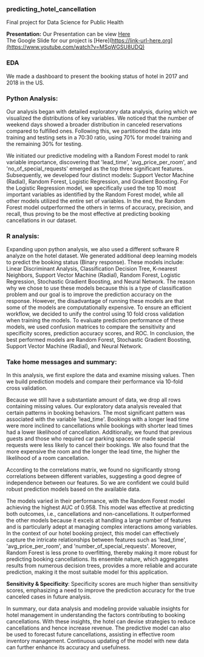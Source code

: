 ### predicting_hotel_cancellation
Final project for Data Science for Public Health 

**Presentation:**
Our Presentation can be view [Here](https://docs.google.com/presentation/d/11v_tcLLaK6zHlShcrXSGuLu4rgQ22pDb70bzoLbLxlg/edit?usp=sharing)  
The Google Slide for our project is [Here](https://link-url-here.org](https://www.youtube.com/watch?v=MSqWGSU8UDQ)

### EDA
We made a dashboard to present the booking status of hotel in 2017 and 2018 in the US.

### Python Analysis:

Our analysis began with detailed exploratory data analysis, during which we visualized the distributions of key variables. We noticed that the number of weekend days showed a broader distribution in canceled reservations compared to fulfilled ones. Following this, we partitioned the data into training and testing sets in a 70:30 ratio, using 70% for model training and the remaining 30% for testing.  

We initiated our predictive modeling with a Random Forest model to rank variable importance, discovering that 'lead_time', 'avg_price_per_room', and 'no_of_special_requests' emerged as the top three significant features.   
Subsequently, we developed four distinct models: Support Vector Machine (Radial), Random Forest, Logistic Regression, and Gradient Boosting. For the Logistic Regression model, we specifically used the top 10 most important variables as identified by the Random Forest model, while all other models utilized the entire set of variables. In the end, the Random Forest model outperformed the others in terms of accuracy, precision, and recall, thus proving to be the most effective at predicting booking cancellations in our dataset.  

### R analysis: 
Expanding upon python analysis, we also used a different software R analyze on the hotel dataset. We generated additional deep learning models to predict the booking status (Binary response). These models include: Linear Discriminant Analysis, Classification Decision Tree, K-nearest Neighbors, Support Vector Machine (Radial), Random Forest, Logistic Regression, Stochastic Gradient Boosting, and Neural Network. The reason why we chose to use these models because this is a type of classification problem and our goal is to improve the prediction accuracy on the response. However, the disadvantage of running these models are that some of the models are computationally expensive. To ensure an efficient workflow, we decided to unify the control using 10 fold cross validation when training the models. To evaluate prediction performance of these models, we used confusion matrices to compare the sensitivity and specificity scores, prediction accuracy scores, and ROC. In conclusion, the best performed models are Random Forest, Stochastic Gradient Boosting, Support Vector Machine (Radial), and Neural Network.  

### Take home messages and summary:
In this analysis, we first explore the data and examine missing values. Then we build prediction models and compare their performance via 10-fold cross validation.   
  
Because we still have a substantiate amount of data, we drop all rows containing missing values. Our exploratory data analysis revealed that certain patterns in booking behaviors. The most significant pattern was associated with the variable 'lead_time'. Bookings with a longer lead time were more inclined to cancellations while bookings with shorter lead times had a lower likelihood of cancellation. Additionally, we found that previous guests and those who required car parking spaces or made special requests were less likely to cancel their bookings. We also found that the more expensive the room and the longer the lead time, the higher the likelihood of a room cancellation.  

According to the correlations matrix, we found no significantly strong correlations between different variables, suggesting a good degree of independence between our features. So we are confident we could build robust prediction models based on the available data.    
 
The models varied in their performance, with the Random Forest model achieving the highest AUC of 0.958. This model was effective at predicting both outcomes, i.e., cancellations and non-cancellations. It outperformed the other models because it excels at handling a large number of features and is particularly adept at managing complex interactions among variables. In the context of our hotel booking project, this model can effectively capture the intricate relationships between features such as 'lead_time', 'avg_price_per_room', and 'number_of_special_requests'. Moreover, Random Forest is less prone to overfitting, thereby making it more robust for predicting booking cancellations. Its ensemble nature, which aggregates results from numerous decision trees, provides a more reliable and accurate prediction, making it the most suitable model for this application.   

**Sensitivity & Specificity**: Specificity scores are much higher than sensitivity scores, emphasizing a need to improve the prediction accuracy for the true canceled cases in future analysis.  
 
In summary, our data analysis and modeling provide valuable insights for hotel management in understanding the factors contributing to booking cancellations. With these insights, the hotel can devise strategies to reduce cancellations and hence increase revenue. The predictive model can also be used to forecast future cancellations, assisting in effective room inventory management. Continuous updating of the model with new data can further enhance its accuracy and usefulness.  
 


